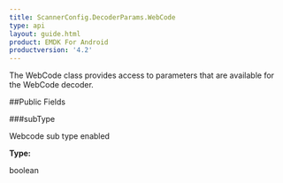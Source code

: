 ```yaml
---
title: ScannerConfig.DecoderParams.WebCode
type: api
layout: guide.html
product: EMDK For Android
productversion: '4.2'
---
```



The WebCode class provides access to parameters that are available
 for the WebCode decoder.

##Public Fields

###subType

Webcode sub type enabled

**Type:**

boolean

